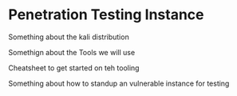 # Penetration Testing Instance


Something about the kali distribution


Somethign about the Tools we will use


Cheatsheet to get started on teh tooling


Something about how to standup an vulnerable instance for testing
